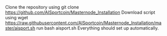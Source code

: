 Clone the repository using git clone https://github.com/AISportcoin/Masternode_Installation
Download script using wget https://raw.githubusercontent.com/AISportcoin/Masternode_Installation/master/aisport.sh
run bash aisport.sh
Everything should set up automatically.
